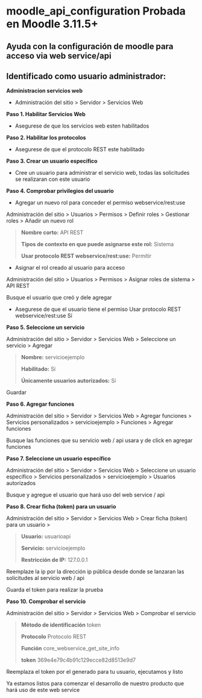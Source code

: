 # moodle_api_configuration Probada en Moodle 3.11.5+
## Ayuda con la configuración de moodle para acceso via web service/api

## Identificado como usuario administrador: 

**Administracion servicios web**

- Administración del sitio > Servidor > Servicios Web

**Paso 1. Habilitar Servicios Web**

- Asegurese de que los servicios web esten habilitados

**Paso 2. Habilitar los protocolos**

- Asegurese de que el protocolo REST este habilitado

**Paso 3. Crear un usuario específico**

- Cree un usuario para administrar el servicio web, todas las solicitudes se realizaran con este usuario

**Paso 4. Comprobar privilegios del usuario**

- Agregar un nuevo rol para conceder el permiso webservice/rest:use

Administración del sitio > Usuarios > Permisos > Definir roles > Gestionar roles > Añadir un nuevo rol

> **Nombre corto:** API REST
> 
> **Tipos de contexto en que puede asignarse este rol:** Sistema
> 
> **Usar protocolo REST webservice/rest:use:** Permitir

- Asignar el rol creado al usuario para acceso

Administración del sitio > Usuarios > Permisos > Asignar roles de sistema > API REST

Busque el usuario que creó y dele agregar

- Asegurese de que el usuario tiene el permiso Usar protocolo REST webservice/rest:use Sí

**Paso 5. Seleccione un servicio**

Administración del sitio > Servidor > Servicios Web > Seleccione un servicio > Agregar 

> **Nombre:** servicioejemplo
> 
> **Habilitado:** Sí
> 
> **Únicamente usuarios autorizados:** Sí

Guardar

**Paso 6. Agregar funciones**

Administración del sitio > Servidor > Servicios Web > Agregar funciones > Servicios personalizados > servicioejemplo > Funciones > Agregar funciones

Busque las funciones que su servicio web / api usara y de click en agregar funciones

**Paso 7. Seleccione un usuario específico**

Administración del sitio > Servidor > Servicios Web > Seleccione un usuario específico > Servicios personalizados > servicioejemplo > Usuarios autorizados

Busque y agregue el usuario que hará uso del web service / api

**Paso 8. Crear ficha (token) para un usuario**

Administración del sitio > Servidor > Servicios Web > Crear ficha (token) para un usuario > 

> **Usuario:** usuarioapi
> 
> **Servicio:** servicioejemplo
> 
> **Restricción de IP:** 127.0.0.1

Reemplaze la ip por la dirección ip pública desde donde se lanzaran las solicitudes al servicio web / api

Guarda el token para realizar la prueba

**Paso 10. Comprobar el servicio**

Administración del sitio > Servidor > Servicios Web > Comprobar el servicio

> **Método de identificación** token
> 
> **Protocolo** Protocolo REST
> 
> **Función** core_webservice_get_site_info
>
> **token** 369e4e79c4b91c129ecce82d8513e9d7

Reemplaza el token por el generado para tu usuario, ejecutamos y listo

Ya estamos listos para comenzar el desarrollo de nuestro producto que hará uso de este web service

